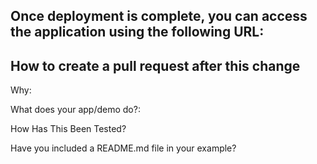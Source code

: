 ## Once deployment is complete, you can access the application using the following URL:


## How to create a pull request after this change

Why:


What does your app/demo do?:


How Has This Been Tested?

Have you included a README.md file in your example?
